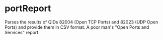 portReport
==========

Parses the results of QIDs 82004 (Open TCP Ports) and 82023 (UDP Open Ports) and provide them in CSV format.  A poor man's "Open Ports and Services" report.